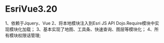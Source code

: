 # EsriVue3.20
1、依赖于Jquery、Vue
2、将本地模块注入到Esri JS API Dojo.Require模块中实现模块化加载；
3、基本实现了地图、工具条、快速查询、图层等模块化；
4、所有模块权限话管理;
